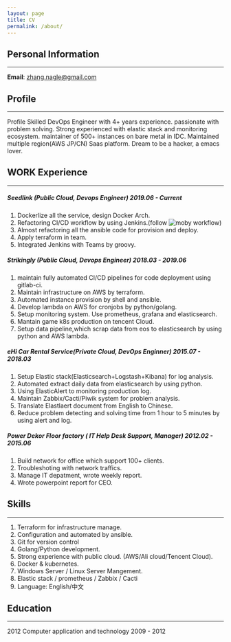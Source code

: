 ```yaml
---
layout: page
title: CV
permalink: /about/
---
```


## Personal Information
* * *

**Email**: zhang.nagle@gmail.com

## Profile
* * *
Profile Skilled DevOps Engineer with 4+ years experience. passionate with problem solving. Strong experienced with elastic stack and monitoring ecosystem. maintainer of 500+ instances on bare metal in IDC. Maintained multiple region(AWS JP/CN) Saas platform. Dream to be a hacker, a emacs lover. 

## WORK Experience
* * *
##### Seedlink (Public Cloud, Devops Engineer) 2019.06 - Current
  1. Dockerlize all the service, design Docker Arch.
  2. Refactoring CI/CD workflow by using Jenkins.(follow ![moby](https://github.com/moby/moby/blob/master/Jenkinsfile) workflow)
  3. Almost refactoring all the ansible code for provision and deploy.
  4. Apply terraform in team.
  5. Integrated Jenkins with Teams by groovy.

##### Strikingly (Public Cloud, Devops Engineer) 2018.03 - 2019.06
  1. maintain fully automated CI/CD pipelines for code deployment using gitlab-ci. 
  2. Maintain infrastructure on AWS by terraform.  
  3. Automated instance provision by shell and ansible. 
  4. Develop lambda on AWS for cronjobs by python/golang. 
  5. Setup monitoring system. Use prometheus, grafana and elasticsearch. 
  6. Mantain game k8s production on tencent Cloud. 
  7. Setup data pipeline,which scrap data from eos to elasticsearch by using python and AWS lambda. 
   
##### eHi Car Rental Service(Private Cloud, DevOps Enginner) 2015.07 - 2018.03 
  1. Setup Elastic stack(Elasticsearch+Logstash+Kibana) for log analysis. 
  2. Automated extract daily data from elasticsearch by using python. 
  3. Using ElasticAlert to monitoring production log.  
  4. Maintain Zabbix/Cacti/Piwik system for problem analysis. 
  5. Translate Elastlaert document from English to Chinese. 
  6. Reduce problem detecting and solving time from 1 hour to 5 minutes by using alert and log. 
    
##### Power Dekor Floor factory ( IT Help Desk Support, Manager)  2012.02 - 2015.06 
  1. Build network for office which support 100+ clients. 
  2. Troubleshoting with network traffics. 
  3. Manage IT depatment, wrote weekly report. 
  4. Wrote powerpoint report for CEO. 
	 
## Skills 
* * *
  1. Terraform for infrastructure manage. 
  2. Configuration and automated by ansible. 
  3. Git for version control 
  4. Golang/Python development. 
  5. Strong experience with public cloud. (AWS/Ali cloud/Tencent Cloud). 
  6. Docker & kubernetes. 
  7. Windows Server / Linux Server Mangement. 
  8. Elastic stack / prometheus / Zabbix / Cacti 
  9. Language: English/中文 
	  
## Education 
* * *
  2012  Computer application and technology 2009 - 2012 
